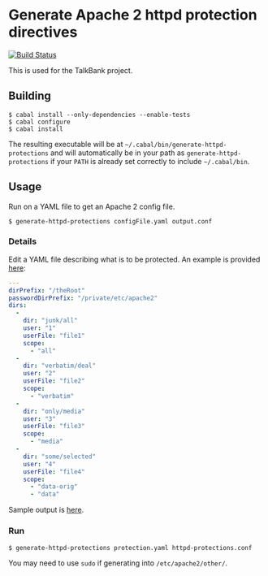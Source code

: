 # Generate Apache 2 httpd protection directives

[![Build Status](https://travis-ci.org/TalkBank/httpd-protection-generator.png)](https://travis-ci.org/TalkBank/httpd-protection-generator)

This is used for the TalkBank project.

## Building

```console
$ cabal install --only-dependencies --enable-tests
$ cabal configure
$ cabal install
```

The resulting executable will be at
`~/.cabal/bin/generate-httpd-protections` and will automatically be in
your path as `generate-httpd-protections` if your `PATH` is already set
correctly to include `~/.cabal/bin`.

## Usage

Run on a YAML file to get an Apache 2 config file.

```console
$ generate-httpd-protections configFile.yaml output.conf
```

### Details

Edit a YAML file describing what is to be protected. An example is
provided
[here](https://github.com/TalkBank/httpd-protection-generator/blob/master/sample.yaml):

```yaml
---
dirPrefix: "/theRoot"
passwordDirPrefix: "/private/etc/apache2"
dirs:
  -
    dir: "junk/all"
    user: "1"
    userFile: "file1"
    scope:
      - "all"
  -
    dir: "verbatim/deal"
    user: "2"
    userFile: "file2"
    scope:
      - "verbatim"
  -
    dir: "only/media"
    user: "3"
    userFile: "file3"
    scope:
      - "media"
  -
    dir: "some/selected"
    user: "4"
    userFile: "file4"
    scope:
      - "data-orig"
      - "data"
```

Sample output is [here](https://github.com/TalkBank/httpd-protection-generator/blob/master/sample.yaml).

### Run

```console
$ generate-httpd-protections protection.yaml httpd-protections.conf
```

You may need to use `sudo` if generating into `/etc/apache2/other/`.
